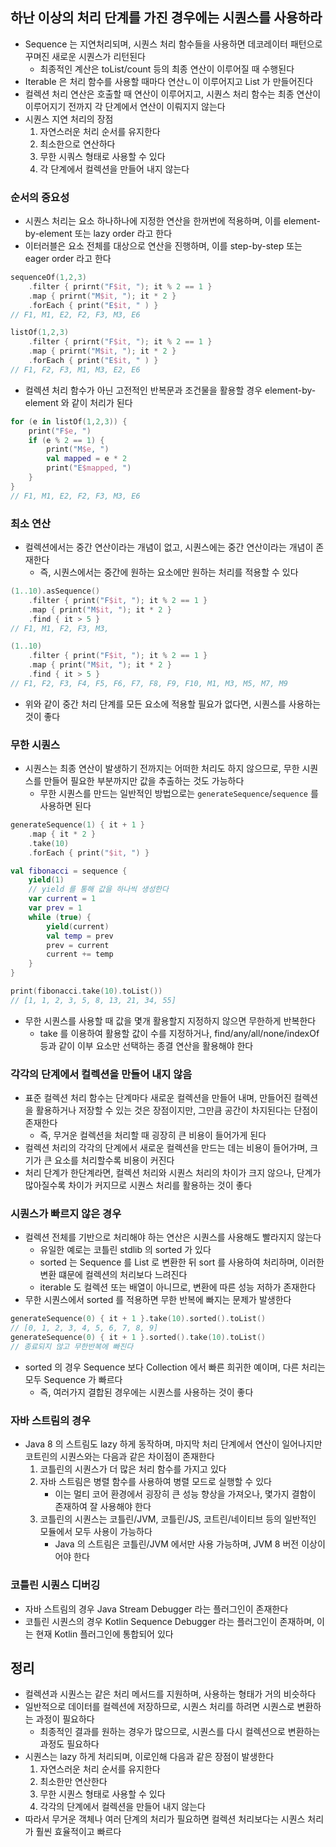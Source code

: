 ## 하난 이상의 처리 단계를 가진 경우에는 시퀀스를 사용하라

* Sequence 는 지연처리되며, 시퀀스 처리 함수들을 사용하면 데코레이터 패턴으로 꾸며진 새로운 시퀀스가 리턴된다
    * 최종적인 계산은 toList/count 등의 최종 연산이 이루어질 때 수행된다
* Iterable 은 처리 함수를 사용할 때마다 연산ㄴ이 이루어지고 List 가 만들어진다
* 컬렉션 처리 연산은 호출할 때 연산이 이루어지고, 시퀀스 처리 함수는 최종 연산이 이루어지기 전까지 각 단계에서 연산이 이뤄지지 않는다
* 시퀀스 지연 처리의 장점
    1. 자연스러운 처리 순서를 유지한다
    2. 최소한으로 연산하다
    3. 무한 시쿼스 형태로 사용할 수 있다
    4. 각 단계에서 컬렉션을 만들어 내지 않는다
    
### 순서의 중요성

* 시퀀스 처리는 요소 하나하나에 지정한 연산을 한꺼번에 적용하며, 이를 element-by-element 또는 lazy order 라고 한다
* 이터러블은 요소 전체를 대상으로 연산을 진행하며, 이를 step-by-step 또는 eager order 라고 한다

```kotlin
sequenceOf(1,2,3)
    .filter { prirnt("F$it, "); it % 2 == 1 }
    .map { prirnt("M$it, "); it * 2 }
    .forEach { print("E$it, " ) }
// F1, M1, E2, F2, F3, M3, E6

listOf(1,2,3)
    .filter { prirnt("F$it, "); it % 2 == 1 }
    .map { prirnt("M$it, "); it * 2 }
    .forEach { print("E$it, " ) }
// F1, F2, F3, M1, M3, E2, E6
```

* 컬렉션 처리 함수가 아닌 고전적인 반복문과 조건물을 활용할 경우 element-by-element 와 같이 처리가 된다

```kotlin
for (e in listOf(1,2,3)) {
    print("F$e, ")
    if (e % 2 == 1) {
        print("M$e, ")
        val mapped = e * 2
        print("E$mapped, ")
    }
}
// F1, M1, E2, F2, F3, M3, E6
```

### 최소 연산

* 컬렉션에서는 중간 연산이라는 개념이 없고, 시퀀스에는 중간 연산이라는 개념이 존재한다
    * 즉, 시퀀스에서는 중간에 원하는 요소에만 원하는 처리를 적용할 수 있다
    
```kotlin
(1..10).asSequence()
    .filter { print("F$it, "); it % 2 == 1 }
    .map { print("M$it, "); it * 2 }
    .find { it > 5 }
// F1, M1, F2, F3, M3,

(1..10)
    .filter { print("F$it, "); it % 2 == 1 }
    .map { print("M$it, "); it * 2 }
    .find { it > 5 }
// F1, F2, F3, F4, F5, F6, F7, F8, F9, F10, M1, M3, M5, M7, M9
```

* 위와 같이 중간 처리 단계를 모든 요소에 적용할 필요가 없다면, 시퀀스를 사용하는 것이 좋다

### 무한 시퀀스

* 시퀀스는 최종 연산이 발생하기 전까지는 어떠한 처리도 하지 않으므로, 무한 시퀀스를 만들어 필요한 부분까지만 값을 추출하는 것도 가능하다
    * 무한 시퀀스를 만드는 일반적인 방법으로는 `generateSequence`/`sequence` 를 사용하면 된다
    
```kotlin
generateSequence(1) { it + 1 }
    .map { it * 2 }
    .take(10)
    .forEach { print("$it, ") }

val fibonacci = sequence {
    yield(1)
    // yield 를 통해 값을 하나씩 생성한다
    var current = 1
    var prev = 1
    while (true) {
        yield(current)
        val temp = prev
        prev = current
        current += temp
    }
}

print(fibonacci.take(10).toList())
// [1, 1, 2, 3, 5, 8, 13, 21, 34, 55]
```

* 무한 시퀀스를 사용할 때 값을 몇개 활용할지 지정하지 않으면 무한하게 반복한다
    * take 를 이용하여 활용할 값이 수를 지정하거나, find/any/all/none/indexOf 등과 같이 이부 요소만 선택하는 종결 연산을 활용해야 한다

### 각각의 단계에서 컬렉션을 만들어 내지 않음

* 표준 컬렉션 처리 함수는 단계마다 새로운 컬렉션을 만들어 내며, 만들어진 컬렉션을 활용하거나 저장할 수 있는 것은 장점이지만, 그만큼 공간이 차지된다는 단점이 존재한다
    * 즉, 무거운 컬렉션을 처리할 때 굉장히 큰 비용이 들어가게 된다
* 컬렉션 처리의 각각의 단계에서 새로운 컬렉션을 만드는 데는 비용이 들어가며, 크기가 큰 요소를 처리할수록 비용이 커진다
* 처리 단계가 한단계라면, 컬렉션 처리와 시퀀스 처리의 차이가 크지 않으나, 단계가 많아질수록 차이가 커지므로 시퀀스 처리를 활용하는 것이 좋다

### 시퀀스가 빠르지 않은 경우

* 컬렉션 전체를 기반으로 처리해야 하는 연산은 시퀀스를 사용해도 빨라지지 않는다
    * 유일한 예로는 코틀린 stdlib 의 sorted 가 있다
    * sorted 는 Sequence 를 List 로 변환한 뒤 sort 를 사용하여 처리하며, 이러한 변환 떄문에 컬렉션의 처리보다 느려진다
    * iterable 도 컬렉션 또는 배열이 아니므로, 변환에 따른 성능 저하가 존재한다
* 무한 시퀀스에서 sorted 를 적용하면 무한 반복에 빠지는 문제가 발생한다

```kotlin
generateSequence(0) { it + 1 }.take(10).sorted().toList()
// [0, 1, 2, 3, 4, 5, 6, 7, 8, 9]
generateSequence(0) { it + 1 }.sorted().take(10).toList()
// 종료되지 않고 무한반복에 빠진다
```

* sorted 의 경우 Sequence 보다 Collection 에서 빠른 희귀한 예이며, 다른 처리는 모두 Sequence 가 빠르다
    * 즉, 여러가지 결합된 경우에는 시퀀스를 사용하는 것이 좋다
    
### 자바 스트림의 경우

* Java 8 의 스트림도 lazy 하게 동작하며, 마지막 처리 단계에서 연산이 일어나지만 코트린의 시퀀스와는 다음과 같은 차이점이 존재한다
    1. 코틀린의 시퀀스가 더 많은 처리 함수를 가지고 있다
    2. 자바 스트림은 병렬 함수를 사용하여 병렬 모드로 실행할 수 있다
        * 이는 멀티 코어 환경에서 굉장히 큰 성능 향상을 가져오나, 몇가지 결함이 존재하여 잘 사용해야 한다
    3. 코틀린의 시퀀스는 코틀린/JVM, 코틀린/JS, 코트린/네이티브 등의 일반적인 모듈에서 모두 사용이 가능하다
        * Java 의 스트림은 코틀린/JVM 에서만 사용 가능하며, JVM 8 버전 이상이어야 한다
    
### 코틀린 시퀀스 디버깅

* 자바 스트림의 경우 Java Stream Debugger 라는 플러그인이 존재한다
* 코틀린 시퀀스의 경우 Kotlin Sequence Debugger 라는 플러그인이 존재하며, 이는 현재 Kotlin 플러그인에 통합되어 있다

## 정리

* 컬렉션과 시퀀스는 같은 처리 메서드를 지원하며, 사용하는 형태가 거의 비슷하다
* 일반적으로 데이터를 컬렉션에 저장하므로, 시퀀스 처리를 하려면 시퀀스로 변환하는 과정이 필요하다
    * 최종적인 결과를 원하는 경우가 많으므로, 시퀀스를 다시 컬렉션으로 변환하는 과정도 필요하다
* 시퀀스는 lazy 하게 처리되며, 이로인해 다음과 같은 장점이 발생한다
    1. 자연스러운 처리 순서를 유지한다
    2. 최소한만 연산한다
    3. 무한 시퀀스 형태로 사용할 수 있다
    4. 각각의 단계에서 컬렉션을 만들어 내지 않는다
* 따라서 무거운 객체나 여러 단계의 처리가 필요하면 컬렉션 처리보다는 시퀀스 처리가 훨씬 효율적이고 빠르다
